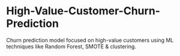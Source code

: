 # High-Value-Customer-Churn-Prediction
Churn prediction model focused on high-value customers using ML techniques like Random Forest, SMOTE &amp; clustering.
